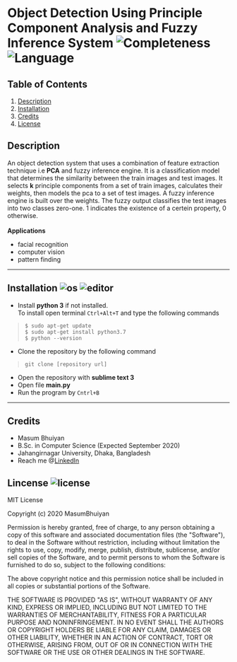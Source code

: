 # Object Detection Using Principle Component Analysis and Fuzzy Inference System ![Completeness](https://img.shields.io/badge/completeness-0.6-green.svg) ![Language](https://img.shields.io/badge/python-3.7-blue.svg)

## Table of Contents
1. [ Description ](#description)
2. [ Installation ](#installation)
3. [ Credits ](#credits)
4. [ License ](#license)

<a name="description"></a>
## Description
An object detection system that uses a combination of feature extraction technique i.e **PCA** and fuzzy inference engine. It is a classification model that determines the similarity between the train images and test images. It selects **k** principle components from a set of train images, calculates their weights, then models the pca to a set of test images. A fuzzy inference engine is built over the weights. The fuzzy output classifies the test images into two classes zero-one. 1 indicates the existence of a certein property, 0 otherwise. <br><br>
**Applications**
* facial recognition
* computer vision
* pattern finding
---
<a name="installation"></a>
## Installation ![os](https://img.shields.io/badge/os-linux-orange) ![editor](https://img.shields.io/badge/sublime_text-3-blue)
* Install **python 3** if not installed. <br>
To install open terminal `Ctrl+Alt+T` and type the following commands<br>
> `$ sudo apt-get update` <br>
> `$ sudo apt-get install python3.7` <br>
> `$ python --version` <br>
* Clone the repository by the following command <br>
> `git clone [repository url]` <br>
* Open the repository with **sublime text 3**
* Open file **__main__.py** <br> 
* Run the program by `Cntrl+B` <br>
---
<a name="credits"></a>
## Credits
- Masum Bhuiyan
- B.Sc. in Computer Science (Expected September 2020)
- Jahangirnagar University, Dhaka, Bangladesh
- Reach me @[LinkedIn](https://www.linkedin.com/in/masumbhuiyan577/)
<a name="license"></a>
## Lincense ![license](https://img.shields.io/badge/license-MIT-green) <br>
MIT License

Copyright (c) 2020 MasumBhuiyan

Permission is hereby granted, free of charge, to any person obtaining a copy
of this software and associated documentation files (the "Software"), to deal
in the Software without restriction, including without limitation the rights
to use, copy, modify, merge, publish, distribute, sublicense, and/or sell
copies of the Software, and to permit persons to whom the Software is
furnished to do so, subject to the following conditions:

The above copyright notice and this permission notice shall be included in all
copies or substantial portions of the Software.

THE SOFTWARE IS PROVIDED "AS IS", WITHOUT WARRANTY OF ANY KIND, EXPRESS OR
IMPLIED, INCLUDING BUT NOT LIMITED TO THE WARRANTIES OF MERCHANTABILITY,
FITNESS FOR A PARTICULAR PURPOSE AND NONINFRINGEMENT. IN NO EVENT SHALL THE
AUTHORS OR COPYRIGHT HOLDERS BE LIABLE FOR ANY CLAIM, DAMAGES OR OTHER
LIABILITY, WHETHER IN AN ACTION OF CONTRACT, TORT OR OTHERWISE, ARISING FROM,
OUT OF OR IN CONNECTION WITH THE SOFTWARE OR THE USE OR OTHER DEALINGS IN THE
SOFTWARE.
